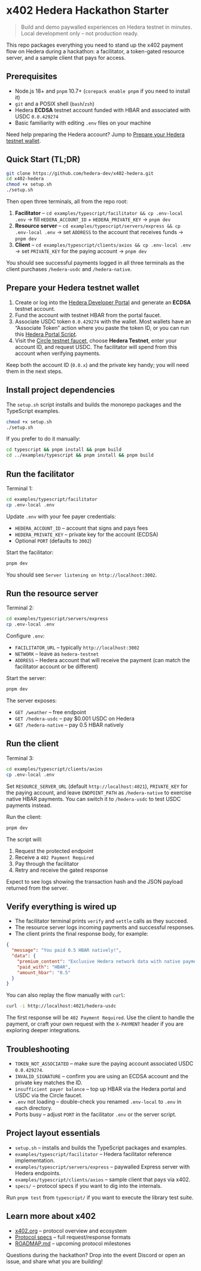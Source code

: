 # x402 Hedera Hackathon Starter

> Build and demo paywalled experiences on Hedera testnet in minutes. Local development only – not production ready.

This repo packages everything you need to stand up the x402 payment flow on Hedera during a hackathon: a facilitator, a token-gated resource server, and a sample client that pays for access.

## Prerequisites

- Node.js 18+ and `pnpm` 10.7+ (`corepack enable pnpm` if you need to install it)
- `git` and a POSIX shell (`bash`/`zsh`)
- Hedera **ECDSA** testnet account funded with HBAR and associated with USDC `0.0.429274`
- Basic familiarity with editing `.env` files on your machine

Need help preparing the Hedera account? Jump to [Prepare your Hedera testnet wallet](#prepare-your-hedera-testnet-wallet).

## Quick Start (TL;DR)

```bash
git clone https://github.com/hedera-dev/x402-hedera.git
cd x402-hedera
chmod +x setup.sh
./setup.sh
```

Then open three terminals, all from the repo root:

1. **Facilitator** – `cd examples/typescript/facilitator && cp .env-local .env` → fill `HEDERA_ACCOUNT_ID` + `HEDERA_PRIVATE_KEY` → `pnpm dev`
2. **Resource server** – `cd examples/typescript/servers/express && cp .env-local .env` → set `ADDRESS` to the account that receives funds → `pnpm dev`
3. **Client** – `cd examples/typescript/clients/axios && cp .env-local .env` → set `PRIVATE_KEY` for the paying account → `pnpm dev`

You should see successful payments logged in all three terminals as the client purchases `/hedera-usdc` and `/hedera-native`.

## Prepare your Hedera testnet wallet

1. Create or log into the [Hedera Developer Portal](https://portal.hedera.com) and generate an **ECDSA** testnet account.
2. Fund the account with testnet HBAR from the portal faucet.
3. Associate USDC token `0.0.429274` with the wallet. Most wallets have an “Associate Token” action where you paste the token ID, or you can run this [Hedera Portal Script](<https://portal.hedera.com/playground?code=const%20%7B%0A%20%20%20%20AccountId%2C%0A%20%20%20%20PrivateKey%2C%0A%20%20%20%20Client%2C%0A%20%20%20%20TokenAssociateTransaction%0A%20%20%7D%20%3D%20require(%22%40hashgraph%2Fsdk%22)%3B%20%2F%2F%20v2.64.5%0A%0Aasync%20function%20main()%20%7B%0A%20%20let%20client%3B%0A%20%20try%20%7B%0A%20%20%20%20%2F%2F%20Your%20account%20ID%20and%20private%20key%20from%20string%20value%0A%20%20%20%20const%20MY_ACCOUNT_ID%20%3D%20AccountId.fromString(%22%3CAccountId%3E%22)%3B%0A%20%20%20%20const%20MY_PRIVATE_KEY%20%3D%20PrivateKey.fromStringECDSA(%22%3CPrivateKey%3E%22)%3B%0A%0A%20%20%20%20%2F%2F%20Pre-configured%20client%20for%20testnet%0A%20%20%20%20client%20%3D%20Client.forTestnet()%3B%0A%0A%20%20%20%20%2F%2FSet%20the%20operator%20with%20the%20account%20ID%20and%20private%20key%0A%20%20%20%20client.setOperator(MY_ACCOUNT_ID%2C%20MY_PRIVATE_KEY)%3B%0A%0A%20%20%20%20%2F%2F%20Start%20your%20code%20here%0A%20%20%20%20const%20tokenId%20%3D%20'0.0.429274'%0A%20%20%20%20%0A%20%20%20%20%2F%2FAssociate%20a%20token%20to%20an%20account%20and%20freeze%20the%20unsigned%20transaction%20for%20signing%0A%20%20%20%20const%20txTokenAssociate%20%3D%20await%20new%20TokenAssociateTransaction()%0A%20%20%20%20%20%20.setAccountId(MY_ACCOUNT_ID)%0A%20%20%20%20%20%20.setTokenIds(%5BtokenId%5D)%20%2F%2FFill%20in%20the%20token%20ID%0A%20%20%20%20%20%20.freezeWith(client)%3B%0A%0A%20%20%20%20%2F%2FSign%20with%20the%20private%20key%20of%20the%20account%20that%20is%20being%20associated%20to%20a%20token%20%0A%20%20%20%20const%20signTxTokenAssociate%20%3D%20await%20txTokenAssociate.sign(MY_PRIVATE_KEY)%3B%0A%0A%20%20%20%20%2F%2FSubmit%20the%20transaction%20to%20a%20Hedera%20network%20%20%20%20%0A%20%20%20%20const%20txTokenAssociateResponse%20%3D%20await%20signTxTokenAssociate.execute(client)%3B%0A%0A%20%20%20%20%2F%2FRequest%20the%20receipt%20of%20the%20transaction%0A%20%20%20%20const%20receiptTokenAssociateTx%20%3D%20await%20txTokenAssociateResponse.getReceipt(client)%3B%0A%0A%20%20%20%20%2F%2FGet%20the%20transaction%20consensus%20status%0A%20%20%20%20const%20statusTokenAssociateTx%20%3D%20receiptTokenAssociateTx.status%3B%0A%0A%20%20%20%20%2F%2FGet%20the%20Transaction%20ID%0A%20%20%20%20const%20txTokenAssociateId%20%3D%20txTokenAssociateResponse.transactionId.toString()%3B%0A%0A%20%20%20%20console.log(%22---------------------------------%20Token%20Associate%20---------------------------------%22)%3B%0A%20%20%20%20console.log(%22Receipt%20status%20%20%20%20%20%20%20%20%20%20%20%3A%22%2C%20statusTokenAssociateTx.toString())%3B%0A%20%20%20%20console.log(%22Transaction%20ID%20%20%20%20%20%20%20%20%20%20%20%3A%22%2C%20txTokenAssociateId)%3B%0A%20%20%20%20console.log(%22Hashscan%20URL%20%20%20%20%20%20%20%20%20%20%20%20%20%3A%22%2C%20%22https%3A%2F%2Fhashscan.io%2Ftestnet%2Ftransaction%2F%22%20%2B%20txTokenAssociateId)%3B%0A%20%20%20%20%20%20%0A%20%20%7D%20catch%20(error)%20%7B%0A%20%20%20%20console.error(error)%3B%0A%20%20%7D%20finally%20%7B%0A%20%20%20%20if%20(client)%20client.close()%3B%0A%20%20%7D%0A%7D%0A%0Amain()%3B%0A&language=javascript>).
4. Visit the [Circle testnet faucet](https://faucet.circle.com), choose **Hedera Testnet**, enter your account ID, and request USDC. The facilitator will spend from this account when verifying payments.

Keep both the account ID (`0.0.x`) and the private key handy; you will need them in the next steps.

## Install project dependencies

The `setup.sh` script installs and builds the monorepo packages and the TypeScript examples.

```bash
chmod +x setup.sh
./setup.sh
```

If you prefer to do it manually:

```bash
cd typescript && pnpm install && pnpm build
cd ../examples/typescript && pnpm install && pnpm build
```

## Run the facilitator

Terminal 1:

```bash
cd examples/typescript/facilitator
cp .env-local .env
```

Update `.env` with your fee payer credentials:

- `HEDERA_ACCOUNT_ID` – account that signs and pays fees
- `HEDERA_PRIVATE_KEY` – private key for the account (ECDSA)
- Optional `PORT` (defaults to `3002`)

Start the facilitator:

```bash
pnpm dev
```

You should see `Server listening on http://localhost:3002`.

## Run the resource server

Terminal 2:

```bash
cd examples/typescript/servers/express
cp .env-local .env
```

Configure `.env`:

- `FACILITATOR_URL` – typically `http://localhost:3002`
- `NETWORK` – leave as `hedera-testnet`
- `ADDRESS` – Hedera account that will receive the payment (can match the facilitator account or be different)

Start the server:

```bash
pnpm dev
```

The server exposes:

- `GET /weather` – free endpoint
- `GET /hedera-usdc` – pay $0.001 USDC on Hedera
- `GET /hedera-native` – pay 0.5 HBAR natively

## Run the client

Terminal 3:

```bash
cd examples/typescript/clients/axios
cp .env-local .env
```

Set `RESOURCE_SERVER_URL` (default `http://localhost:4021`), `PRIVATE_KEY` for the paying account, and leave `ENDPOINT_PATH` as `/hedera-native` to exercise native HBAR payments. You can switch it to `/hedera-usdc` to test USDC payments instead.

Run the client:

```bash
pnpm dev
```

The script will:

1. Request the protected endpoint
2. Receive a `402 Payment Required`
3. Pay through the facilitator
4. Retry and receive the gated response

Expect to see logs showing the transaction hash and the JSON payload returned from the server.

## Verify everything is wired up

- The facilitator terminal prints `verify` and `settle` calls as they succeed.
- The resource server logs incoming payments and successful responses.
- The client prints the final response body, for example:

```json
{
  "message": "You paid 0.5 HBAR natively!",
  "data": {
    "premium_content": "Exclusive Hedera network data with native payment",
    "paid_with": "HBAR",
    "amount_hbar": "0.5"
  }
}
```

You can also replay the flow manually with `curl`:

```bash
curl -i http://localhost:4021/hedera-usdc
```

The first response will be `402 Payment Required`. Use the client to handle the payment, or craft your own request with the `X-PAYMENT` header if you are exploring deeper integrations.

## Troubleshooting

- `TOKEN_NOT_ASSOCIATED` – make sure the paying account associated USDC `0.0.429274`.
- `INVALID_SIGNATURE` – confirm you are using an ECDSA account and the private key matches the ID.
- `insufficient payer balance` – top up HBAR via the Hedera portal and USDC via the Circle faucet.
- `.env` not loading – double-check you renamed `.env-local` to `.env` in each directory.
- Ports busy – adjust `PORT` in the facilitator `.env` or the server script.

## Project layout essentials

- `setup.sh` – installs and builds the TypeScript packages and examples.
- `examples/typescript/facilitator` – Hedera facilitator reference implementation.
- `examples/typescript/servers/express` – paywalled Express server with Hedera endpoints.
- `examples/typescript/clients/axios` – sample client that pays via x402.
- `specs/` – protocol specs if you want to dig into the internals.

Run `pnpm test` from `typescript/` if you want to execute the library test suite.

## Learn more about x402

- [x402.org](https://x402.org) – protocol overview and ecosystem
- [Protocol specs](./specs) – full request/response formats
- [ROADMAP.md](./ROADMAP.md) – upcoming protocol milestones

Questions during the hackathon? Drop into the event Discord or open an issue, and share what you are building!
